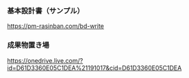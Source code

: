 
### 基本設計書（サンプル）
https://pm-rasinban.com/bd-write

### 成果物置き場
https://onedrive.live.com/?id=D61D3360E05C1DEA%21191017&cid=D61D3360E05C1DEA

